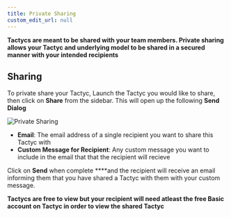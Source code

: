 ```yaml
---
title: Private Sharing
custom_edit_url: null
---
```


**Tactycs are meant to be shared with your team members. Private sharing allows your Tactyc and underlying model to be shared in a secured manner with your intended recipients**

## Sharing

To private share your Tactyc, Launch the Tactyc you would like to share, then click on **Share** from the sidebar. This will open up the following **Send Dialog**

![Private Sharing](https://du0bb4gb9kg21.cloudfront.net/documentation/private-sharing/sharing.png)

- **Email**: The email address of a single recipient you want to share this Tactyc with
- **Custom Message for Recipient**: Any custom message you want to include in the email that that the recipient will recieve

Click on **Send** when complete ****and the recipient will receive an email informing them that you have shared a Tactyc with them with your custom message.

**Tactycs are free to view but your recipient will need atleast the free Basic account on Tactyc in order to view the shared Tactyc**